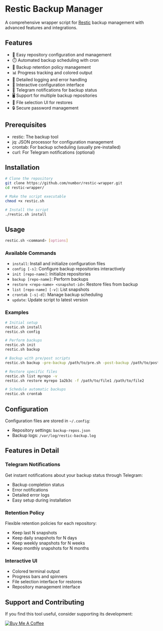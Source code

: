 # Restic Backup Manager

A comprehensive wrapper script for [Restic](https://restic.net) backup management with advanced features and integrations.

## Features

- 🚀 Easy repository configuration and management
- ⏱️ Automated backup scheduling with cron
- 🔄 Backup retention policy management
- 📊 Progress tracking and colored output
- 📝 Detailed logging and error handling
- 🎯 Interactive configuration interface
- 📱 Telegram notifications for backup status
- 🖥️ Support for multiple backup repositories
- 📂 File selection UI for restores
- 🔒 Secure password management

## Prerequisites

- restic: The backup tool
- jq: JSON processor for configuration management
- crontab: For backup scheduling (usually pre-installed)
- curl: For Telegram notifications (optional)

## Installation

```bash
# Clone the repository
git clone https://github.com/numbor/restic-wrapper.git
cd restic-wrapper/

# Make the script executable
chmod +x restic.sh

# Install the script
./restic.sh install
```

## Usage

```bash
restic.sh <command> [options]
```

### Available Commands

- `install`: Install and initialize configuration files
- `config [-s]`: Configure backup repositories interactively
- `init [repo-name]`: Initialize repositories
- `backup [repo-name]`: Perform backups
- `restore <repo-name> <snapshot-id>`: Restore files from backup
- `list [repo-name] [-v]`: List snapshots
- `crontab [-s|-d]`: Manage backup scheduling
- `update`: Update script to latest version

### Examples

```bash
# Initial setup
restic.sh install
restic.sh config

# Perform backups
restic.sh init
restic.sh backup

# Backup with pre/post scripts
restic.sh backup -pre-backup /path/to/pre.sh -post-backup /path/to/post.sh

# Restore specific files
restic.sh list myrepo -v
restic.sh restore myrepo 1a2b3c -f /path/to/file1 /path/to/file2

# Schedule automatic backups
restic.sh crontab
```

## Configuration

Configuration files are stored in `~/.config`:
- Repository settings: `backup-repos.json`
- Backup logs: `/var/log/restic-backup.log`

## Features in Detail

### Telegram Notifications
Get instant notifications about your backup status through Telegram:
- Backup completion status
- Error notifications
- Detailed error logs
- Easy setup during installation

### Retention Policy
Flexible retention policies for each repository:
- Keep last N snapshots
- Keep daily snapshots for N days
- Keep weekly snapshots for N weeks
- Keep monthly snapshots for N months

### Interactive UI
- Colored terminal output
- Progress bars and spinners
- File selection interface for restores
- Repository management interface

## Support and Contributing

If you find this tool useful, consider supporting its development:

[![Buy Me A Coffee](https://img.shields.io/badge/Buy%20Me%20A%20Coffee-Support-yellow.svg)](https://buymeacoffee.com/numbor)

